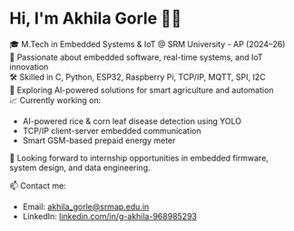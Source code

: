 # Hi, I'm Akhila Gorle 👩‍💻

🎓 M.Tech in Embedded Systems & IoT @ SRM University - AP (2024–26)  
🔬 Passionate about embedded software, real-time systems, and IoT innovation  
🛠️ Skilled in C, Python, ESP32, Raspberry Pi, TCP/IP, MQTT, SPI, I2C  
🤖 Exploring AI-powered solutions for smart agriculture and automation  
📈 Currently working on:
- AI-powered rice & corn leaf disease detection using YOLO
- TCP/IP client-server embedded communication
- Smart GSM-based prepaid energy meter

💼 Looking forward to internship opportunities in embedded firmware, system design, and data engineering.

📫 Contact me:  
- Email: akhila_gorle@srmap.edu.in  
- LinkedIn: [linkedin.com/in/g-akhila-968985293](https://www.linkedin.com/in/g-akhila-968985293)  


